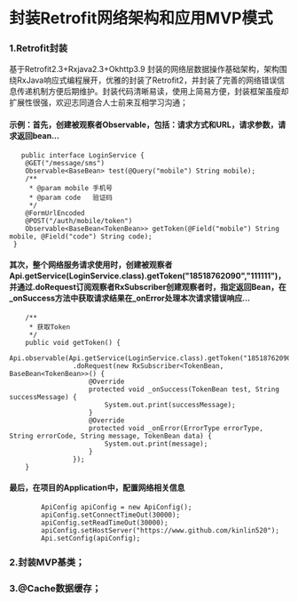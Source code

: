 # 封装Retrofit网络架构和应用MVP模式
### 1.Retrofit封装
  基于Retrofit2.3+Rxjava2.3+Okhttp3.9 封装的网络层数据操作基础架构，架构围绕RxJava响应式编程展开，优雅的封装了Retrofit2，并封装了完善的网络错误信息传递机制方便后期维护。封装代码清晰易读，使用上简易方便，封装框架虽瘦却扩展性很强，欢迎志同道合人士前来互相学习沟通；</br> 
#### 示例：首先，创建被观察者Observable，包括：请求方式和URL，请求参数，请求返回bean...
```
   public interface LoginService {
    @GET("/message/sms")
    Observable<BaseBean> test(@Query("mobile") String mobile);
    /**
     * @param mobile 手机号
     * @param code   验证码
     */
    @FormUrlEncoded
    @POST("/auth/mobile/token")
    Observable<BaseBean<TokenBean>> getToken(@Field("mobile") String mobile, @Field("code") String code);
 }
 ```
#### 其次，整个网络服务请求使用时，创建被观察者Api.getService(LoginService.class).getToken("18518762090","111111")，并通过.doRequest订阅观察者RxSubscriber创建观察者时，指定返回Bean，在_onSuccess方法中获取请求结果在_onError处理本次请求错误响应...
```
    /**
     * 获取Token
     */
    public void getToken() {
        Api.observable(Api.getService(LoginService.class).getToken("18518762090","111111"))
                .doRequest(new RxSubscriber<TokenBean, BaseBean<TokenBean>>() {
                    @Override
                    protected void _onSuccess(TokenBean test, String successMessage) {
                        System.out.print(successMessage);
                    }
                    @Override
                    protected void _onError(ErrorType errorType, String errorCode, String message, TokenBean data) {
                        System.out.print(message);
                    }
                });
    }
```
#### 最后，在项目的Application中，配置网络相关信息
```
        ApiConfig apiConfig = new ApiConfig();
        apiConfig.setConnectTimeOut(30000);
        apiConfig.setReadTimeOut(30000);
        apiConfig.setHostServer("https://www.github.com/kinlin520");
        Api.setConfig(apiConfig);
```

### 2.封装MVP基类；
### 3.@Cache数据缓存；
